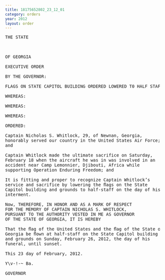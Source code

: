 ```yaml
---
title: 18175652802_23_12_01
category: orders
year: 2012
layout: order
---
```


<pre>THE STATE

    

OF GEORGIA

EXECUTIVE ORDER

BY THE GOVERNOR:

FLAGS ON STATE CAPITOL BUILDING ORDERED LOWERED T0 HALF STAFF

WHEREAS:

WHEREAS:

WHEREAS:

ORDERED:

Captain Nicholas S. Whitlock, 29, of Newnan, Georgia,
honorably served our country in the United States Air Force;
and

Captain Whitlock made the ultimate sacrifice on Saturday,
February 18 when the aircraft he was in was involved in an
accident near Camp Lemonnier, Djibouti, Africa while
supporting Operation Enduring Freedom; and

It is fitting and proper to recognize Captain Whitlock’s
service and sacrifice by lowering the ﬂags on the State
Capitol building and grounds to half-staff on the day of his
interment.

Now, THEREFORE, IN HONOR AND AS A MARK OF RESPECT
FOR THE MEMORY OF CAPTAIN NICHOLAS S. WHITLOCK,
PURSUANT TO THE AUTHORITY VESTED IN ME AS GOVERNOR
OF THE STATE OF GEORGIA, IT IS HEREBY

That the ﬂag of the United States and the ﬂag of the State of
Georgia be ﬂown at half-staff on the State Capitol building
and grounds on Sunday, February 26, 2012, the day of his
funeral, until sunset.

This 23 day of February, 2012.

Y\v-!-~ Ba.

GOVERNOR

</pre>
